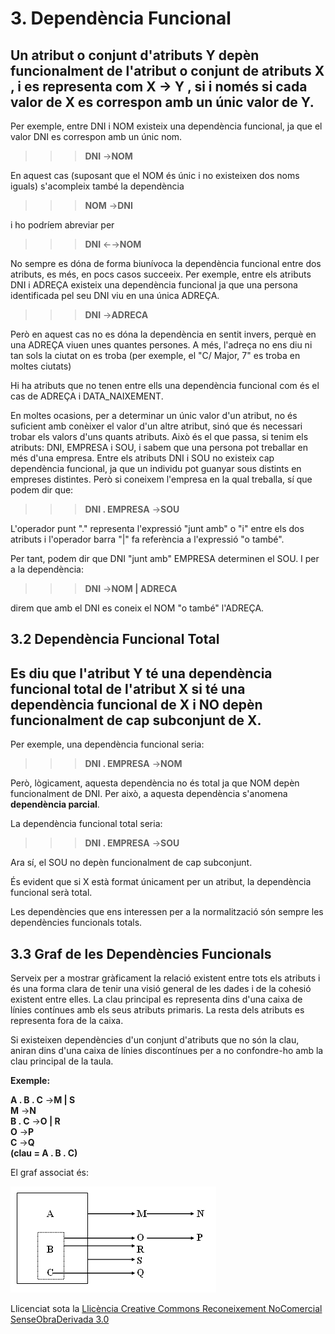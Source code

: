# 3. Dependència Funcional


Un atribut o conjunt d'atributs **Y** depèn funcionalment de l'atribut o
conjunt de atributs **X** , i es representa com **X → Y** , si i només si cada
valor de X es correspon amb un únic valor de Y.  
---  
  


Per exemple, entre DNI i NOM existeix una dependència funcional, ja que el
valor DNI es correspon amb un únic nom.

>>>**DNI** →**NOM**

En aquest cas (suposant que el NOM és únic i no existeixen dos noms iguals)
s'acompleix també la dependència

>>>**NOM** →**DNI**

i ho podríem abreviar per

>>>**DNI** ←→**NOM**

No sempre es dóna de forma biunívoca la dependència funcional entre dos
atributs, es més, en pocs casos succeeix. Per exemple, entre els atributs DNI
i ADREÇA existeix una dependència funcional ja que una persona identificada
pel seu DNI viu en una única ADREÇA.

>>>**DNI** →**ADRECA**

Però en aquest cas no es dóna la dependència en sentit invers, perquè en una
ADREÇA viuen unes quantes persones. A més, l'adreça no ens diu ni tan sols la
ciutat on es troba (per exemple, el "C/ Major, 7" es troba en moltes ciutats)

Hi ha atributs que no tenen entre ells una dependència funcional com és el cas
de ADREÇA i DATA_NAIXEMENT.



En moltes ocasions, per a determinar un únic valor d'un atribut, no és
suficient amb conèixer el valor d'un altre atribut, sinó que és necessari
trobar els valors d'uns quants atributs. Això és el que passa, si tenim els
atributs: DNI, EMPRESA i SOU, i sabem que una persona pot treballar en més
d'una empresa. Entre els atributs DNI i SOU no existeix cap dependència
funcional, ja que un individu pot guanyar sous distints en empreses distintes.
Però si coneixem l'empresa en la qual treballa, sí que podem dir que:

>>>**DNI . EMPRESA** →**SOU**

L'operador punt "." representa l'expressió "junt amb" o "i" entre els dos
atributs i l'operador barra "|" fa referència a l'expressió "o també".

Per tant, podem dir que DNI "junt amb" EMPRESA determinen el SOU. I per a la
dependència:

>>>**DNI** →**NOM | ADRECA**

direm que amb el DNI es coneix el NOM "o també" l'ADREÇA.



## 3.2 Dependència Funcional Total

Es diu que l'atribut **Y** té una **dependència funcional total** de l'atribut
**X** si té una dependència funcional de X i NO depèn funcionalment de cap
subconjunt de X.  
---  
  


Per exemple, una dependència funcional seria:

>>>**DNI . EMPRESA** →**NOM**

Però, lògicament, aquesta dependència no és total ja que NOM depèn
funcionalment de DNI. Per això, a aquesta dependència s'anomena **dependència
parcial**.

La dependència funcional total seria:

>>>**DNI . EMPRESA** →**SOU**

Ara sí, el SOU no depèn funcionalment de cap subconjunt.

És evident que si X està format únicament per un atribut, la dependència
funcional serà total.

Les dependències que ens interessen per a la normalització són sempre les
dependències funcionals totals.



## 3.3 Graf de les Dependències Funcionals

Serveix per a mostrar gràficament la relació existent entre tots els atributs
i és una forma clara de tenir una visió general de les dades i de la cohesió
existent entre elles. La clau principal es representa dins d'una caixa de
línies contínues amb els seus atributs primaris. La resta dels atributs es
representa fora de la caixa.

Si existeixen dependències d'un conjunt d'atributs que no són la clau, aniran
dins d'una caixa de línies discontínues per a no confondre-ho amb la clau
principal de la taula.

**Exemple:**

**A . B . C** →**M | S**  
**M** →**N**  
**B . C** →**O | R**  
**O** →**P**  
**C** →**Q**  
**(clau = A . B . C)**



El graf associat és:

![](T4_3_1.png)


Llicenciat sota la  [Llicència Creative Commons Reconeixement NoComercial
SenseObraDerivada 3.0](http://creativecommons.org/licenses/by-nc-nd/3.0/)

